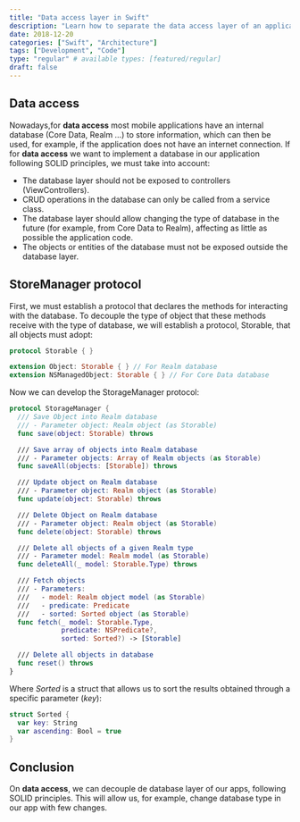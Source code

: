 ```yaml
---
title: "Data access layer in Swift"
description: "Learn how to separate the data access layer of an application from the rest of the components, so that you can change its type without the need for major code changes."
date: 2018-12-20
categories: ["Swift", "Architecture"]
tags: ["Development", "Code"]
type: "regular" # available types: [featured/regular]
draft: false
---
```

## Data access
Nowadays,for **data access** most mobile applications have an internal database (Core Data, Realm …) to store information, which can then be used, for example, if the application does not have an internet connection.
If for **data access** we want to implement a database in our application following SOLID principles, we must take into account:

* The database layer should not be exposed to controllers (ViewControllers).
* CRUD operations in the database can only be called from a service class.
* The database layer should allow changing the type of database in the future (for example, from Core Data to Realm), affecting as little as possible the application code.
* The objects or entities of the database must not be exposed outside the database layer.

## StoreManager protocol

First, we must establish a protocol that declares the methods for interacting with the database. To decouple the type of object that these methods receive with the type of database, we will establish a protocol, Storable, that all objects must adopt:

```swift
protocol Storable { }

extension Object: Storable { } // For Realm database
extension NSManagedObject: Storable { } // For Core Data database
```

Now we can develop the StorageManager protocol:

```swift
protocol StorageManager {
  /// Save Object into Realm database
  /// - Parameter object: Realm object (as Storable)
  func save(object: Storable) throws

  /// Save array of objects into Realm database
  /// - Parameter objects: Array of Realm objects (as Storable)
  func saveAll(objects: [Storable]) throws

  /// Update object on Realm database
  /// - Parameter object: Realm object (as Storable)
  func update(object: Storable) throws

  /// Delete Object on Realm database
  /// - Parameter object: Realm object (as Storable)
  func delete(object: Storable) throws

  /// Delete all objects of a given Realm type
  /// - Parameter model: Realm model (as Storable)
  func deleteAll(_ model: Storable.Type) throws

  /// Fetch objects
  /// - Parameters:
  ///   - model: Realm object model (as Storable)
  ///   - predicate: Predicate
  ///   - sorted: Sorted object (as Storable)
  func fetch(_ model: Storable.Type,
             predicate: NSPredicate?,
             sorted: Sorted?) -> [Storable]

  /// Delete all objects in database
  func reset() throws
}
```

Where *Sorted* is a struct that allows us to sort the results obtained through a specific parameter (*key*):

```swift
struct Sorted {
  var key: String
  var ascending: Bool = true
}
```


## Conclusion

On **data access**, we can decouple de database layer of our apps, following SOLID principles. This will allow us, for example, change database type in our app with few changes.